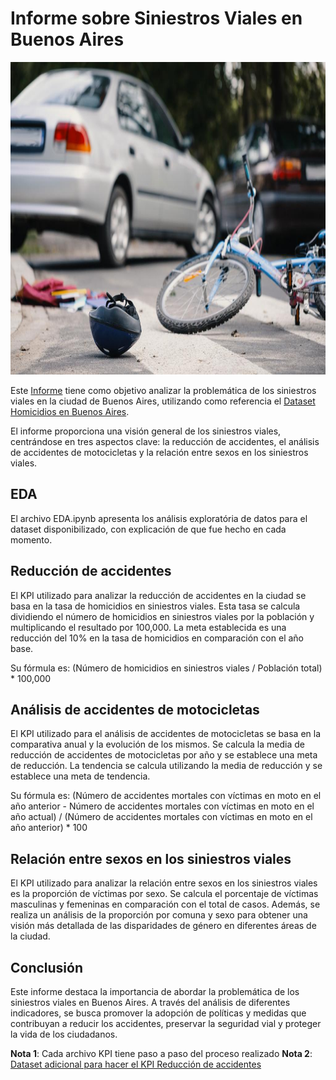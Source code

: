 # Informe sobre Siniestros Viales en Buenos Aires

<p align="center">
  <img src="Dataset/image.png" alt="Descrição da imagem" width="800" height="500">
</p>


Este [Informe](https://drive.google.com/file/d/1BYOtdUqWXpGMsyuVFU0ebE6jCZY7XCMr/view?usp=sharing) tiene como objetivo analizar la problemática de los siniestros viales en la ciudad de Buenos Aires, utilizando como referencia el [Dataset Homicidios en Buenos Aires](https://data.buenosaires.gob.ar/dataset/victimas-siniestros-viales).

El informe proporciona una visión general de los siniestros viales, centrándose en tres aspectos clave: la reducción de accidentes, el análisis de accidentes de motocicletas y la relación entre sexos en los siniestros viales.

## EDA

El archivo EDA.ipynb apresenta los análisis exploratória de datos para el dataset disponibilizado, con explicación de que fue hecho en cada momento.

## Reducción de accidentes

El KPI utilizado para analizar la reducción de accidentes en la ciudad se basa en la tasa de homicidios en siniestros viales. Esta tasa se calcula dividiendo el número de homicidios en siniestros viales por la población y multiplicando el resultado por 100,000. La meta establecida es una reducción del 10% en la tasa de homicidios en comparación con el año base.

Su fórmula es: (Número de homicidios en siniestros viales / Población total) * 100,000

## Análisis de accidentes de motocicletas

El KPI utilizado para el análisis de accidentes de motocicletas se basa en la comparativa anual y la evolución de los mismos. Se calcula la media de reducción de accidentes de motocicletas por año y se establece una meta de reducción. La tendencia se calcula utilizando la media de reducción y se establece una meta de tendencia.

Su fórmula es: (Número de accidentes mortales con víctimas en moto en el año anterior - Número de accidentes mortales con víctimas  en moto en el año actual) / (Número de accidentes mortales con víctimas en moto en el año anterior) * 100

## Relación entre sexos en los siniestros viales

El KPI utilizado para analizar la relación entre sexos en los siniestros viales es la proporción de víctimas por sexo. Se calcula el porcentaje de víctimas masculinas y femeninas en comparación con el total de casos. Además, se realiza un análisis de la proporción por comuna y sexo para obtener una visión más detallada de las disparidades de género en diferentes áreas de la ciudad.

## Conclusión
Este informe destaca la importancia de abordar la problemática de los siniestros viales en Buenos Aires. A través del análisis de diferentes indicadores, se busca promover la adopción de políticas y medidas que contribuyan a reducir los accidentes, preservar la seguridad vial y proteger la vida de los ciudadanos.



**Nota 1**: Cada archivo KPI tiene paso a paso del proceso realizado
**Nota 2**: [Dataset adicional para hacer el KPI Reducción de accidentes](https://www.estadisticaciudad.gob.ar/eyc/?p=76599)
